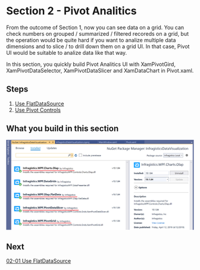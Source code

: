 #  Section 2 - Pivot Analitics

From the outcome of Section 1, now you can see data on a grid. You can check numbers on grouped / summarized / filtered recoreds on a grid, but the operation would be quite hard if you want to analize multiple data dimensions and to slice / to drill down them on a grid UI. In that case, Pivot UI would be suitable to analize data like that way.

In this section, you quickly build Pivot Analitics UI with XamPivotGird, XamPivotDataSelector, XamPivotDataSlicer and XamDataChart in Pivot.xaml. 

## Steps
1. [Use FlatDataSource](02-01-Use-FlatDataSource.md)
2. [Use Pivot Controls](02-02-Use-Pivot-Controls.md)

## What you build in this section

![](../assets/02-02-01.png)

## Next
[02-01 Use FlatDataSource](02-01-Use-FlatDataSource.md)